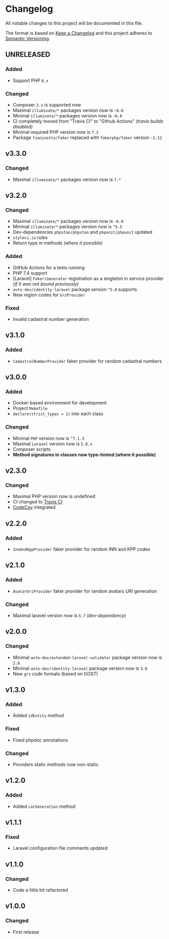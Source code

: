 # Changelog

All notable changes to this project will be documented in this file.

The format is based on [Keep a Changelog][keepachangelog] and this project adheres to [Semantic Versioning][semver].

## UNRELEASED

### Added

- Support PHP `8.x`

### Changed

- Composer `2.x` is supported now
- Maximal `illuminate/*` packages version now is `~8.0`
- Minimal `illuminate/*` packages version now is `~6.0`
- CI completely moved from "Travis CI" to "Github Actions" _(travis builds disabled)_
- Minimal required PHP version now is `7.2`
- Package `fzaninotto/faker` replaced with `fakerphp/faker` version `~1.12`

## v3.3.0

### Changed

- Maximal `illuminate/*` packages version now is `7.*`

## v3.2.0

### Changed

- Maximal `illuminate/*` packages version now is `~6.0`
- Minimal `illuminate/*` packages version now is `^5.5`
- Dev-dependencies `phpstan/phpstan` and `phpunit/phpunit` updated
- `styleci.io` rules
- Return type in methods _(where it possible)_

### Added

- GitHub Actions for a tests running
- PHP 7.4 support
- [Laravel] `Faker\Generator` registration as a singleton in service provider _(if it was not bound previously)_
- `avto-dev/identity-laravel` package version `^5.0` supports
- New region codes for `GrzProvider`

### Fixed

- Invalid cadastral number generation

## v3.1.0

### Added

- `CadastralNumberProvider` faker provider for random cadastral numbers

## v3.0.0

### Added

- Docker-based environment for development
- Project `Makefile`
- `declare(strict_types = 1)` into each class

### Changed

- Minimal `PHP` version now is `^7.1.3`
- Maximal `Laravel` version now is `5.8.x`
- Composer scripts
- **Method signatures in classes now type-hinted (where it possible)**

## v2.3.0

### Changed

- Maximal PHP version now is undefined
- CI changed to [Travis CI][travis]
- [CodeCov][codecov] integrated

[travis]:https://travis-ci.org/
[codecov]:https://codecov.io/

## v2.2.0

### Added

- `InnAndKppProvider` faker provider for random INN and KPP codes

## v2.1.0

### Added

- `AvatarUriProvider` faker provider for random avatars URI generation

### Changed

- Maximal laravel version now is `5.7` _(dev-dependency)_

## v2.0.0

### Changed

- Minimal `avto-dev/extended-laravel-validator` package version now is `2.0`
- Minimal `avto-dev/identity-laravel` package version now is `3.0`
- New `grz` code formats (based on GOST)

## v1.3.0

### Added

- Added `idEntity` method

### Fixed

- Fixed phpdoc annotations

### Changed

- Providers static methods now non-static

## v1.2.0

### Added

- Added `carGeneration` method

## v1.1.1

### Fixed

- Laravel configuration file comments updated

## v1.1.0

### Changed

- Code a little bit refactored

## v1.0.0

### Changed

- First release

[keepachangelog]:https://keepachangelog.com/en/1.0.0/
[semver]:https://semver.org/spec/v2.0.0.html
